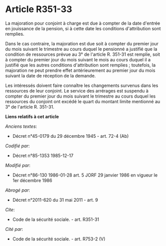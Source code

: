 # Article R351-33

La majoration pour conjoint à charge est due à compter de la date d'entrée en jouissance de la pension, si à cette date les
conditions d'attribution sont remplies.

Dans le cas contraire, la majoration est due soit à compter du premier jour du mois suivant le trimestre au cours duquel le
pensionné a justifié que la condition de ressources prévue au 3° de l'article R. 351-31 est remplie, soit à compter du
premier jour du mois suivant le mois au cours duquel il a justifié que les autres conditions d'attribution sont remplies ;
toutefois, la majoration ne peut prendre effet antérieurement au premier jour du mois suivant la date de réception de la
demande.

Les intéressés doivent faire connaître les changements survenus dans les ressources de leur conjoint. Le service des
arrérages est suspendu à compter du premier jour du mois suivant le trimestre au cours duquel les ressources du conjoint ont
excédé le quart du montant limite mentionné au 3° de l'article R. 351-31.

**Liens relatifs à cet article**

_Anciens textes_:

  - Décret n°45-0179 du 29 décembre 1945 - art. 72-4 (Ab)

_Codifié par_:

  - Décret n°85-1353 1985-12-17

_Modifié par_:

  - Décret n°86-130 1986-01-28 art. 5 JORF 29 janvier 1986 en vigueur le 1er décembre 1986

_Abrogé par_:

  - Décret n°2011-620 du 31 mai 2011 - art. 9

_Cite_:

  - Code de la sécurité sociale. - art. R351-31

_Cité par_:

  - Code de la sécurité sociale. - art. R753-2 (V)
